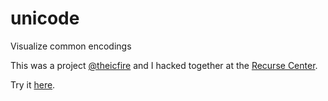 # unicode
Visualize common encodings

This was a project [@theicfire](https://github.com/theicfire) and I hacked together at the [Recurse Center](https://www.recurse.com/). 

Try it [here](http://cdosborn.github.io/unicode/?cp=11039).
